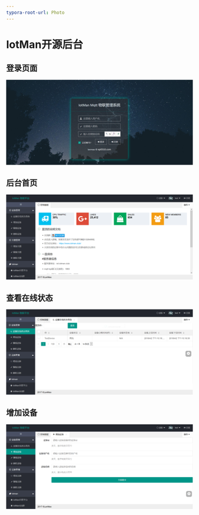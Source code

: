 ```yaml
---
typora-root-url: Photo
---
```


# IotMan开源后台

## 登录页面

![Login](https://github.com/IotManPlatform/IotManPlatformOpenAdmin/raw/master/Photo/Login.png)

## 后台首页

![Admin](https://github.com/IotManPlatform/IotManPlatformOpenAdmin/raw/master/Photo/Admin.png)

## 查看在线状态

![AdminDeviceStatus](https://github.com/IotManPlatform/IotManPlatformOpenAdmin/raw/master/Photo/AdminDeviceStatus.png)

## 增加设备

![AddUserSDevice](https://github.com/IotManPlatform/IotManPlatformOpenAdmin/raw/master/Photo/AddUserSDevice.png)